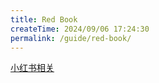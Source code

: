 ```yaml
---
title: Red Book
createTime: 2024/09/06 17:24:30
permalink: /guide/red-book/
---
```


[小红书相关](./intro.md)
